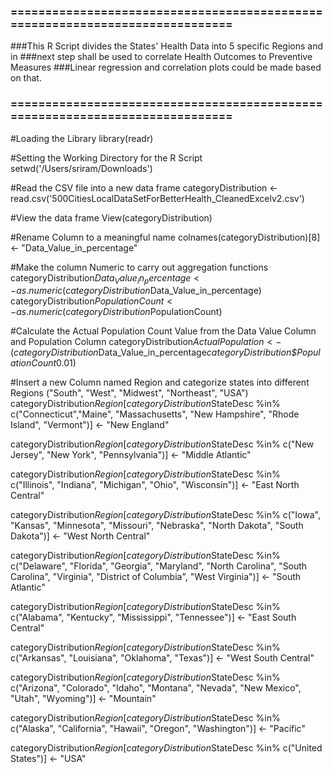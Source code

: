### =============================================================================
###This R Script divides the States' Health Data into 5 specific Regions and in 
###next step shall be used to correlate Health Outcomes to Preventive Measures
###Linear regression and correlation plots could be made based on that.
### =============================================================================

#Loading the Library
library(readr)

#Setting the Working Directory for the R Script
setwd('/Users/sriram/Downloads')

#Read the CSV file into a new data frame
categoryDistribution <- read.csv('500CitiesLocalDataSetForBetterHealth_CleanedExcelv2.csv')

#View the data frame
View(categoryDistribution)

#Rename Column to a meaningful name
colnames(categoryDistribution)[8] <- "Data_Value_in_percentage"

#Make the column Numeric to carry out aggregation functions
categoryDistribution$Data_Value_in_percentage <- as.numeric(categoryDistribution$Data_Value_in_percentage)
categoryDistribution$PopulationCount <- as.numeric(categoryDistribution$PopulationCount)

#Calculate the Actual Population Count Value from the Data Value Column and Population Column
categoryDistribution$ActualPopulation <- (categoryDistribution$Data_Value_in_percentage*categoryDistribution$PopulationCount*0.01)

#Insert a new Column named Region and categorize states into different Regions ("South", "West", "Midwest", "Northeast", "USA")
categoryDistribution$Region[categoryDistribution$StateDesc %in% c("Connecticut","Maine",
                                                                  "Massachusetts", "New Hampshire", 
                                                                  "Rhode Island", "Vermont")] <- "New England"

categoryDistribution$Region[categoryDistribution$StateDesc %in% c("New Jersey", "New York", 
                                                                  "Pennsylvania")] <- "Middle Atlantic"

categoryDistribution$Region[categoryDistribution$StateDesc %in% c("Illinois", "Indiana", 
                                                                  "Michigan", "Ohio", 
                                                                  "Wisconsin")] <- "East North Central"


categoryDistribution$Region[categoryDistribution$StateDesc %in% c("Iowa", 
                                                                  "Kansas", "Minnesota", 
                                                                  "Missouri", "Nebraska", 
                                                                  "North Dakota", "South Dakota")] <- "West North Central"

categoryDistribution$Region[categoryDistribution$StateDesc %in% c("Delaware", "Florida", 
                                                                  "Georgia", "Maryland", 
                                                                  "North Carolina", "South Carolina", 
                                                                  "Virginia", "District of Columbia", 
                                                                  "West Virginia")] <- "South Atlantic"


categoryDistribution$Region[categoryDistribution$StateDesc %in% c("Alabama", "Kentucky",
                                                                  "Mississippi", "Tennessee")] <- "East South Central"

categoryDistribution$Region[categoryDistribution$StateDesc %in% c("Arkansas", 
                                                                  "Louisiana", "Oklahoma", "Texas")] <- "West South Central"

categoryDistribution$Region[categoryDistribution$StateDesc %in% c("Arizona", "Colorado", "Idaho", 
                                                                  "Montana", "Nevada", "New Mexico", 
                                                                  "Utah", "Wyoming")] <- "Mountain"

categoryDistribution$Region[categoryDistribution$StateDesc %in% c("Alaska", 
                                                                  "California", "Hawaii", "Oregon", 
                                                                  "Washington")] <- "Pacific"

categoryDistribution$Region[categoryDistribution$StateDesc %in% c("United States")] <- "USA"
